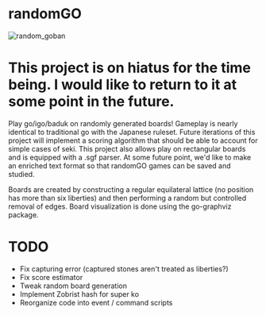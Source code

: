 # randomGO

![random_goban](https://user-images.githubusercontent.com/58280110/113188912-3d4d0a80-9220-11eb-9a73-12762b3b4a99.png)

# This project is on hiatus for the time being. I would like to return to it at some point in the future. 

Play go/igo/baduk on randomly generated boards! Gameplay is nearly identical to traditional go with the Japanese ruleset. Future iterations of this project will implement a scoring algorithm that should be able to account for simple cases of seki. This project also allows play on rectangular boards and is equipped with a .sgf parser. At some future point, we'd like to make an enriched text format so that randomGO games can be saved and studied. 

Boards are created by constructing a regular equilateral lattice (no position has more than six liberties) and then performing a random but controlled removal of edges. Board visualization is done using the go-graphviz package.


# TODO
 - Fix capturing error (captured stones aren't treated as liberties?)
 - Fix score estimator
 - Tweak random board generation
 - Implement Zobrist hash for super ko
 - Reorganize code into event / command scripts

